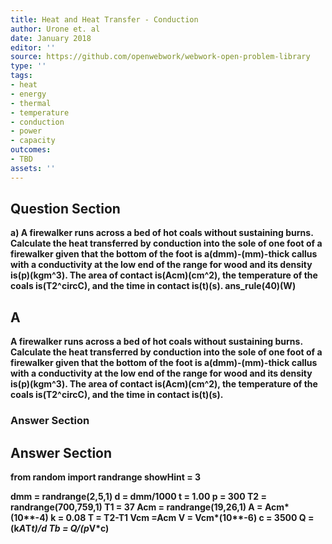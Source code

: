 ```yaml
---
title: Heat and Heat Transfer - Conduction
author: Urone et. al
date: January 2018
editor: ''
source: https://github.com/openwebwork/webwork-open-problem-library
type: ''
tags:
- heat
- energy
- thermal
- temperature
- conduction
- power
- capacity
outcomes:
- TBD
assets: ''
---
```


## Question Section 

<b>
a) A firewalker runs across a bed of hot coals without sustaining burns. Calculate the heat transferred by conduction into the sole of one foot of a firewalker given that the bottom of the foot is a(dmm)-(mm)-thick callus with a conductivity at the low end of the range for wood and its density is(p)(kgm^3). The area of contact is(Acm)(cm^2), the temperature of the coals is(T2^circC), and the time in contact is(t)(s). 
ans_rule(40)(W)

## A
A firewalker runs across a bed of hot coals without sustaining burns. Calculate the heat transferred by conduction into the sole of one foot of a firewalker given that the bottom of the foot is a(dmm)-(mm)-thick callus with a conductivity at the low end of the range for wood and its density is(p)(kgm^3). The area of contact is(Acm)(cm^2), the temperature of the coals is(T2^circC), and the time in contact is(t)(s). 
### Answer Section


## Answer Section

from random import randrange
showHint = 3

dmm = randrange(2,5,1)
d = dmm/1000
t = 1.00
p = 300
T2 = randrange(700,759,1)
T1 = 37
Acm = randrange(19,26,1)
A = Acm*(10**-4)
k = 0.08
T = T2-T1
Vcm =Acm
V = Vcm*(10**-6)
c = 3500
Q = (k*A*T*t)/d
Tb = Q/(p*V*c)